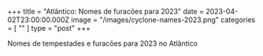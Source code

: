 +++
title = "Atlântico: Nomes de furacões para 2023"
date = 2023-04-02T23:00:00.000Z
image = "/images/cyclone-names-2023.png"
categories = [ "" ]
type = "post"
+++

Nomes de tempestades e furacões para 2023 no Atlântico
